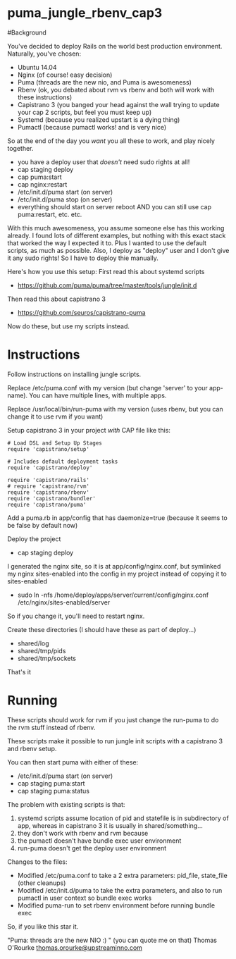 puma_jungle_rbenv_cap3
======================

#Background

You've decided to deploy Rails on the world best production environment. Naturally, you've chosen:

* Ubuntu 14.04
* Nginx (of course! easy decision)
* Puma (threads are the new nio, and Puma is awesomeness)
* Rbenv (ok, you debated about rvm vs rbenv and both will work with these instructions)
* Capistrano 3 (you banged your head against the wall trying to update your cap 2 scripts, but feel you must keep up)
* Systemd (because you realized upstart is a dying thing)
* Pumactl (because pumactl works! and is very nice)

So at the end of the day you *want* you all these to work, and play nicely together.

- you have a deploy user that *doesn't* need sudo rights at all!
- cap staging deploy
- cap puma:start
- cap nginx:restart
- /etc/init.d/puma start (on server)
- /etc/init.d/puma stop (on server)
- everything should start on server reboot AND you can still use cap puma:restart, etc.
etc.

With this much awesomeness, you assume someone else has this working already. I found lots of different examples, but nothing with this exact stack that worked the way I expected it to. Plus I wanted to use the default scripts, as much as possible.
Also, I deploy as "deploy" user and I don't give it any sudo rights! So I have to deploy thie manually.

Here's how you use this setup:
First read this about systemd scripts

* https://github.com/puma/puma/tree/master/tools/jungle/init.d

Then read this about capistrano 3

* https://github.com/seuros/capistrano-puma

Now do these, but use my scripts instead.

# Instructions

Follow instructions on installing jungle scripts.

Replace /etc/puma.conf with my version (but change 'server' to your app-name). You can have multiple lines, with multiple apps.

Replace /usr/local/bin/run-puma with my version (uses rbenv, but you can change it to use rvm if you want)

Setup capistrano 3 in your project *with* CAP file like this:
```
# Load DSL and Setup Up Stages
require 'capistrano/setup'

# Includes default deployment tasks
require 'capistrano/deploy'

require 'capistrano/rails'
# require 'capistrano/rvm'
require 'capistrano/rbenv'
require 'capistrano/bundler'
require 'capistrano/puma'
```

Add a puma.rb in app/config that has daemonize=true (because it seems to be false by default now)

Deploy the project

* cap staging deploy

I generated the nginx site, so it is at app/config/nginx.conf, but symlinked my nginx sites-enabled into the config in my project instead of copying it to sites-enabled

  * sudo ln -nfs /home/deploy/apps/server/current/config/nginx.conf /etc/nginx/sites-enabled/server

So if you change it, you'll need to restart nginx.


Create these directories (I should have these as part of deploy...)
* shared/log
* shared/tmp/pids
* shared/tmp/sockets


That's it


# Running

These scripts should work for rvm if you just change the run-puma to do the rvm stuff instead of rbenv.

These scripts make it possible to run jungle init scripts with a capistrano 3 and rbenv setup.

You can then start puma with either of these:

* /etc/init.d/puma start (on server)
* cap staging puma:start
* cap staging puma:status


The problem with existing scripts is that:

1. systemd scripts assume location of pid and statefile is in subdirectory of app, whereas in capistrano 3 it is usually in shared/something...
2. they don't work with rbenv and rvm because
  1. the pumactl doesn't have bundle exec user environment
  2. run-puma doesn't get the deploy user environment


Changes to the files:

* Modified /etc/puma.conf to take a 2 extra parameters: pid_file, state_file (other cleanups)
* Modified /etc/init.d/puma to take the extra parameters, and also to run pumactl in user context so bundle exec works
* Modified puma-run to set rbenv environment before running bundle exec

So, if you like this star it.

"Puma: threads are the new NIO :) " (you can quote me on that)
Thomas O'Rourke
<thomas.orourke@upstreaminno.com>
